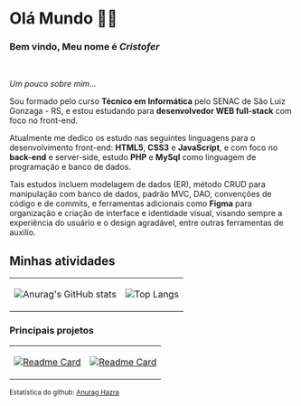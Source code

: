 <link rel="stylesheet" href="https://cdn.jsdelivr.net/gh/devicons/devicon@v2.15.1/devicon.min.css">

# **Olá Mundo** 🖖🏻

### Bem vindo, Meu nome é **_Cristofer_** 

<br>

<i>Um pouco sobre mim...</i>

Sou formado pelo curso **Técnico em Informática** pelo SENAC de São Luiz Gonzaga - RS, e estou estudando para **desenvolvedor WEB full-stack** com foco no front-end.


Atualmente me dedico os estudo nas seguintes linguagens para o desenvolvimento front-end: **HTML5**, **CSS3** e **JavaScript**, e com foco no **back-end** e server-side, estudo **PHP** e **MySql** como linguagem de programação e banco de dados. 

Tais estudos incluem modelagem de dados (ER), método CRUD para manipulação com banco de dados, padrão MVC, DAO, convenções de código e de commits, e ferramentas adicionais como **Figma** para organização e criação de interface e identidade visual, visando sempre a experiência do usuário e o design agradável, entre outras ferramentas de auxilio.

## **Minhas atividades**

<table width="100%">
  <tbody>
  <tr>
  <td>
  
  ![Anurag's GitHub stats](https://github-readme-stats.vercel.app/api?username=Cristofer-Vargas&count_private=true&include_all_commits=false&line_height=30&custom_title=Estatística%20de%20Cristofer%20Vargas&locale=pt-br&show_icons=true&theme=slateorange )

  </td>
  <td>

  ![Top Langs](https://github-readme-stats.vercel.app/api/top-langs/?username=Cristofer-Vargas&locale=pt-br&langs_count=10&layout=compact&theme=slateorange&hide=hack)

  </td>
  </tr>
  </tbody>
</table>

### **Principais projetos**

<table width="100%">
  <tbody>
  <tr>
  <td>
  
  [![Readme Card](https://github-readme-stats.vercel.app/api/pin/?username=Cristofer-Vargas&repo=The-Wired-Coffe&theme=slateorange)](https://github.com/Cristofer-Vargas/The-Wired-Coffe)

  </td>
  <td>

  [![Readme Card](https://github-readme-stats.vercel.app/api/pin/?username=Cristofer-Vargas&repo=delivery-slg.com.br&theme=slateorange)](https://github.com/Cristofer-Vargas/delivery-slg.com.br)

  </td>
  </tr>
  </tbody>
</table>

<small>Estatística do github: <a title="GitHub Readme Stats" href="https://github.com/anuraghazra/github-readme-stats">Anurag Hazra</a></small>
